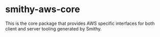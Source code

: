 # smithy-aws-core

This is the core package that provides AWS specific interfaces for both client and server
tooling generated by Smithy.
